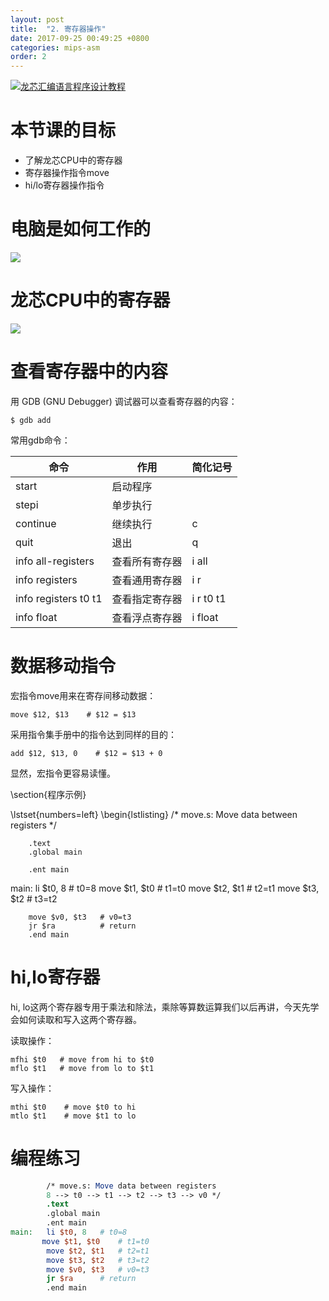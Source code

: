 ```yaml
---
layout: post
title:  "2. 寄存器操作"
date: 2017-09-25 00:49:25 +0800
categories: mips-asm
order: 2
---
```

<a href="https://www.bilibili.com/video/av14809674/" target="_blank"><img src="{{ site.url }}/assets/images/video-icon.png" alt="龙芯汇编语言程序设计教程" /></a>

# 本节课的目标
  * 了解龙芯CPU中的寄存器
  * 寄存器操作指令move
  * hi/lo寄存器操作指令

# 电脑是如何工作的
<img src="{{ site.url }}/assets/images/mips-asm/computer-model.png" />

# 龙芯CPU中的寄存器
<img src="{{ site.url }}/assets/images/mips-asm/mips64-registers.png" />

# 查看寄存器中的内容
用 GDB (GNU Debugger) 调试器可以查看寄存器的内容：

	$ gdb add

常用gdb命令：

| 命令                | 作用           | 简化记号  |
|---------------------|----------------|-----------|
| start               | 启动程序       |           |
| stepi               | 单步执行       |           |
| continue            | 继续执行       | c         |
| quit                | 退出           | q         |
| info all-registers  | 查看所有寄存器 | i all     |
| info registers      | 查看通用寄存器 | i r       |
| info registers t0 t1| 查看指定寄存器 | i r t0 t1 |
| info float          | 查看浮点寄存器 | i float   |

# 数据移动指令
宏指令move用来在寄存间移动数据：

	move $12, $13    # $12 = $13


采用指令集手册中的指令达到同样的目的：

	add $12, $13, 0    # $12 = $13 + 0


显然，宏指令更容易读懂。

\section{程序示例}

\lstset{numbers=left}
\begin{lstlisting}
/* move.s: Move data between registers */

        .text
        .global main

        .ent main
main:   li $t0, 8       # t0=8
        move $t1, $t0   # t1=t0
        move $t2, $t1   # t2=t1
        move $t3, $t2   # t3=t2

        move $v0, $t3   # v0=t3
        jr $ra          # return
        .end main

# hi,lo寄存器

hi, lo这两个寄存器专用于乘法和除法，乘除等算数运算我们以后再讲，今天先学会如何读取和写入这两个寄存器。

读取操作：

	mfhi $t0   # move from hi to $t0
	mflo $t1   # move from lo to $t1


写入操作：

	mthi $t0    # move $t0 to hi
	mtlo $t1    # move $t1 to lo

# 编程练习

```MIPS
	    /* move.s: Move data between registers 
    	8 --> t0 --> t1 --> t2 --> t3 --> v0 */
	    .text
	    .global main
	    .ent main
main:	li $t0, 8	# t0=8
       move $t1, $t0	# t1=t0
		move $t2, $t1	# t2=t1
		move $t3, $t2	# t3=t2
		move $v0, $t3	# v0=t3
		jr $ra		# return
		.end main
```
